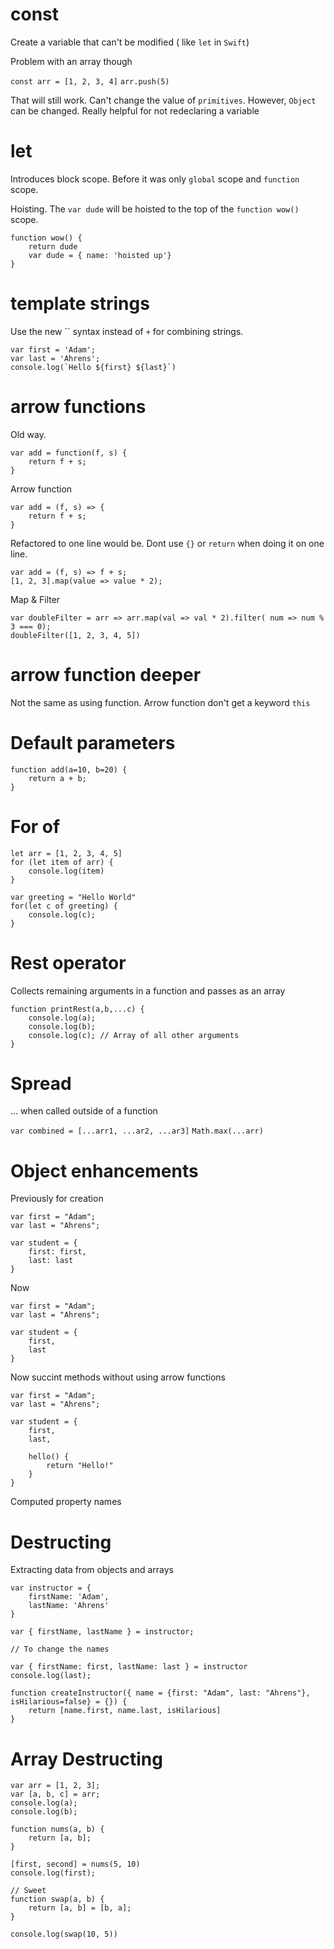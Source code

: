 # const

Create a variable that can't be modified ( like `let` in `Swift`)

Problem with an array though

`const arr = [1, 2, 3, 4]`
`arr.push(5)`

That will still work. Can't change the value of `primitives`. However, `Object` can be changed.
Really helpful for not redeclaring a variable


# let

Introduces block scope. Before it was only `global` scope and `function` scope.

Hoisting. The `var dude` will be hoisted to the top of the `function wow()` scope.

```
function wow() {
    return dude
    var dude = { name: 'hoisted up'}
}
```

# template strings

Use the new `` syntax instead of `+` for combining strings.

```
var first = 'Adam';
var last = 'Ahrens';
console.log(`Hello ${first} ${last}`)
```

# arrow functions

Old way.

```
var add = function(f, s) {
    return f + s;
}
```

Arrow function

```
var add = (f, s) => {
    return f + s;
}
```

Refactored to one line would be. Dont use `{}` or `return` when doing it on one line.

```
var add = (f, s) => f + s;
[1, 2, 3].map(value => value * 2);
```

Map & Filter

```
var doubleFilter = arr => arr.map(val => val * 2).filter( num => num % 3 === 0);
doubleFilter([1, 2, 3, 4, 5])
```

# arrow function deeper

Not the same as using function. Arrow function don't get a keyword `this`

# Default parameters

```
function add(a=10, b=20) {
    return a + b;
}
```

# For of

```
let arr = [1, 2, 3, 4, 5]
for (let item of arr) {
    console.log(item)
}

var greeting = "Hello World"
for(let c of greeting) {
    console.log(c);
}
```

# Rest operator

Collects remaining arguments in a function and passes as an array

```
function printRest(a,b,...c) {
    console.log(a);
    console.log(b);
    console.log(c); // Array of all other arguments
}
```

# Spread

... when called outside of a function

`var combined = [...arr1, ...ar2, ...ar3]` 
`Math.max(...arr)`

# Object enhancements

Previously for creation

```
var first = "Adam";
var last = "Ahrens";

var student = {
    first: first,
    last: last
}
```

Now 

```
var first = "Adam";
var last = "Ahrens";

var student = {
    first,
    last
}
```

Now succint methods without using arrow functions

```
var first = "Adam";
var last = "Ahrens";

var student = {
    first,
    last,

    hello() {
        return "Hello!"
    }
}
```

Computed property names

# Destructing

Extracting data from objects and arrays

```
var instructor = {
    firstName: 'Adam',
    lastName: 'Ahrens'
}

var { firstName, lastName } = instructor;

// To change the names

var { firstName: first, lastName: last } = instructor
console.log(last);

```

```
function createInstructor({ name = {first: "Adam", last: "Ahrens"}, isHilarious=false} = {}) {
    return [name.first, name.last, isHilarious]
}
```

# Array Destructing

```
var arr = [1, 2, 3];
var [a, b, c] = arr;
console.log(a);
console.log(b);

function nums(a, b) {
    return [a, b];
}

[first, second] = nums(5, 10)
console.log(first);

// Sweet
function swap(a, b) {
    return [a, b] = [b, a];
}

console.log(swap(10, 5))
```
